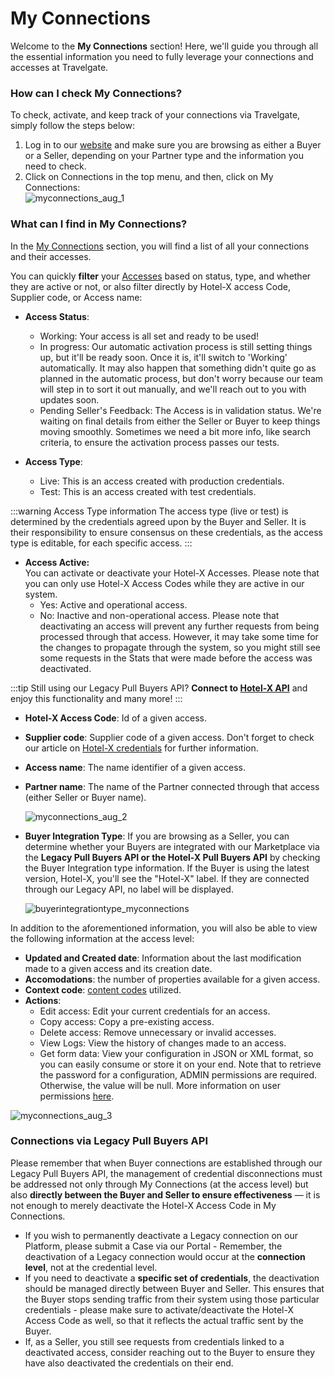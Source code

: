 ﻿---
sidebar_position: 1
---

# My Connections

Welcome to the **My Connections** section! Here, we'll guide you through all the essential information you need to fully leverage your connections and accesses at Travelgate.


### How can I check My Connections?
To check, activate, and keep track of your connections via Travelgate, simply follow the steps below:

1. Log in to our [website](https://www.travelgate.com/) and make sure you are browsing as either a Buyer or a Seller, depending on your Partner type and the information you need to check.
2. Click on Connections in the top menu, and then, click on My Connections:  
	![myconnections_aug_1](https://storage.travelgate.com/kbase/myconnections_aug_1.jpg)

### What can I find in My Connections?
In the [My Connections](https://app.travelgate.com/connections/myconnections) section, you will find a list of all your connections and their accesses.

You can quickly **filter** your [Accesses](/kb/our-products/are-you-a-buyer/getting-started-with-hotel-x-buyers-api/hotel-x-credentials#access%EF%B8%8F) based on status, type, and whether they are active or not, or also filter directly by Hotel-X access Code, Supplier code, or Access name:

- **Access Status**:
	- Working: Your access is all set and ready to be used!
	- In progress: Our automatic activation process is still setting things up, but it'll be ready soon. Once it is, it'll switch to 'Working' automatically. It may also happen that something didn't quite go as planned in the automatic process, but don't worry because our team will step in to sort it out manually, and we'll reach out to you with updates soon.
	- Pending Seller's Feedback: The Access is in validation status. We're waiting on final details from either the Seller or Buyer to keep things moving smoothly. Sometimes we need a bit more info, like search criteria, to ensure the activation process passes our tests.

- **Access Type**:
	- Live: This is an access created with production credentials.
	- Test: This is an access created with test credentials.

:::warning Access Type information
The access type (live or test) is determined by the credentials agreed upon by the Buyer and Seller. It is their responsibility to ensure consensus on these credentials, as the access type is editable, for each specific access.
:::

- **Access Active:**  
	You can activate or deactivate your Hotel-X Accesses. Please note that you can only use Hotel-X Access Codes while they are active in our system.  
	- Yes: Active and operational access.
	- No: Inactive and non-operational access. Please note that deactivating an access will prevent any further requests from being processed through that access. However, it may take some time for the changes to propagate through the system, so you might still see some requests in the Stats that were made before the access was deactivated.  

:::tip
Still using our Legacy Pull Buyers API? **Connect to [Hotel-X API](/docs/apis/for-buyers/hotel-x-pull-buyers-api/quickstart)** and enjoy this functionality and many more!
:::

- **Hotel-X Access Code**: Id of a given access.
- **Supplier code**: Supplier code of a given access. Don't forget to check our article on [Hotel-X credentials](/kb/our-products/are-you-a-buyer/getting-started-with-hotel-x-buyers-api/hotel-x-credentials) for further information.
- **Access name**: The name identifier of a given access.
- **Partner name**: The name of the Partner connected through that access (either Seller or Buyer name).

	![myconnections_aug_2](https://storage.travelgate.com/kbase/myconnections_aug_2.jpg)
- **Buyer Integration Type**: If you are browsing as a Seller, you can determine whether your Buyers are integrated with our Marketplace via the **Legacy Pull Buyers API or the Hotel-X Pull Buyers API** by checking the Buyer Integration type information. If the Buyer is using the latest version, Hotel-X, you'll see the "Hotel-X" label. If they are connected through our Legacy API, no label will be displayed.

	![buyerintegrationtype_myconnections](https://storage.travelgate.com/kbase/buyerintegrationtype_myconnections.jpg)

In addition to the aforementioned information, you will also be able to view the following information at the access level:
- **Updated and Created date**: Information about the last modification made to a given access and its creation date.
- **Accomodations**: the number of properties available for a given access.
- **Context code**: [content codes](/kb/our-products/are-you-a-buyer/getting-started-with-hotel-x-buyers-api/hotel-x-credentials#context%EF%B8%8F) utilized.
- **Actions**:
  - Edit access: Edit your current credentials for an access.
  - Copy access: Copy a pre-existing access.
  - Delete access: Remove unnecessary or invalid accesses.
  - View Logs: View the history of changes made to an access.
  - Get form data: View your configuration in JSON or XML format, so you can easily consume or store it on your end. Note that to retrieve the password for a configuration, ADMIN permissions are required. Otherwise, the value will be null. More information on user permissions [here](/kb/account-settings/users-management/how-to-add-manage-users-to-organization).

![myconnections_aug_3](https://storage.travelgate.com/kbase/myconnections_aug_3.jpg)


### Connections via Legacy Pull Buyers API

Please remember that when Buyer connections are established through our Legacy Pull Buyers API, the management of credential disconnections must be addressed not only through My Connections (at the access level) but also **directly between the Buyer and Seller to ensure effectiveness** — it is not enough to merely deactivate the Hotel-X Access Code in My Connections.

- If you wish to permanently deactivate a Legacy connection on our Platform, please submit a Case via our Portal - Remember, the deactivation of a Legacy connection would occur at the **connection level**, not at the credential level.  
- If you need to deactivate a **specific set of credentials**, the deactivation should be managed directly between Buyer and Seller. This ensures that the Buyer stops sending traffic from their system using those particular credentials - please make sure to activate/deactivate the Hotel-X Access Code as well, so that it reflects the actual traffic sent by the Buyer.
- If, as a Seller, you still see requests from credentials linked to a deactivated access, consider reaching out to the Buyer to ensure they have also deactivated the credentials on their end.